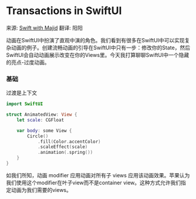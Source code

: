 # Transactions in SwiftUI

来源:  [Swift with Majid](https://swiftwithmajid.com/2020/10/07/transactions-in-swiftui/)   翻译: 阳阳

动画在SwiftUI中扮演了直观中演的角色。我们看到有很多在SwiftUI中可以实现复杂动画的例子。创建流畅动画的引导在SwiftUI中只有一步：修改你的State，然后SwiftUI会自动动画展示改变在你的Views里。今天我打算聊聊SwiftUI中一个隐藏的亮点-过度动画。

### 基础

过渡是上下文

```swift
import SwiftUI

struct AnimatedView: View {
    let scale: CGFloat

    var body: some View {
        Circle()
            .fill(Color.accentColor)
            .scaleEffect(scale)
            .animation(.spring())
    }
}
```

如我们所知，动画 modifier 应用动画对所有子 views 应用该动画效果。苹果认为我们使用这个modifier在叶子view而不是container view。这种方式允许我们指定动画为我们需要的views。